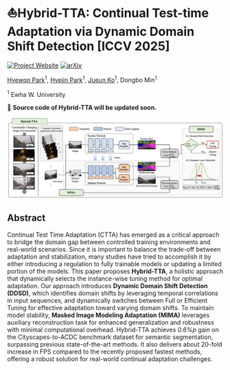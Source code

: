 # ⛵Hybrid-TTA: Continual Test-time Adaptation via Dynamic Domain Shift Detection [ICCV 2025]

[![Project Website](https://img.shields.io/badge/Project-Website-blue)](https://sites.google.com/view/hybrid-tta/home)  [![arXiv](https://img.shields.io/badge/arXiv-2409.08566-b31b1b.svg)](https://arxiv.org/abs/2409.08566)

[Hyewon Park](https://github.com/hhhyyeee)<sup>1</sup>, [Hyejin Park](https://github.com/kunsaram01)<sup>1</sup>, [Jueun Ko](https://github.com/0ju-un)<sup>1</sup>, Dongbo Min<sup>1</sup>

<sup>1</sup> Ewha W. University

<!-- :scroll: Source code for [**Hybrid-TTA: Continual Test-time Adaptation via Dynamic Domain Shift Detection**](https://arxiv.org/abs/2409.08566), **ICCV 2025**. -->

🚨 **Source code of Hybrid-TTA will be updated soon.**

![Method Cover](assets/figure1_2_6.png)

## Abstract

Continual Test Time Adaptation (CTTA) has emerged as a critical approach to bridge the domain gap between controlled training environments and real-world scenarios. Since it is important to balance the trade-off between adaptation and stabilization, many studies have tried to accomplish it by either introducing a regulation to fully trainable models or updating a limited portion of the models. This paper proposes **Hybrid-TTA**, a holistic approach that dynamically selects the instance-wise tuning method for optimal adaptation. Our approach introduces **Dynamic Domain Shift Detection (DDSD)**, which identifies domain shifts by leveraging temporal correlations in input sequences, and dynamically switches between Full or Efficient Tuning for effective adaptation toward varying domain shifts. To maintain model stability, **Masked Image Modeling Adaptation (MIMA)** leverages auxiliary reconstruction task for enhanced generalization and robustness with minimal computational overhead. Hybrid-TTA achieves *0.6%p* gain on the Cityscapes-to-ACDC benchmark dataset for semantic segmentation, surpassing previous state-of-the-art methods. It also delivers about 20-fold increase in FPS compared to the recently proposed fastest methods, offering a robust solution for real-world continual adaptation challenges.

